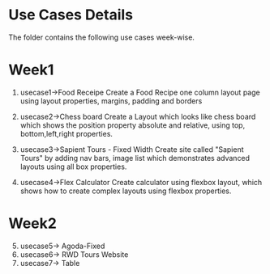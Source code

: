 # Use Cases Details
The folder contains the following use cases week-wise.

# Week1
1. usecase1->Food Receipe
Create a Food Recipe one column layout page using layout properties, margins, padding and borders

2. usecase2->Chess board
Create a Layout which looks like chess board which shows the position property absolute and relative, using top, bottom,left,right properties.

3. usecase3->Sapient Tours - Fixed Width
Create site called "Sapient Tours" by adding nav bars, image list which demonstrates advanced layouts using all box properties.

4. usecase4->Flex Calculator
Create calculator using flexbox layout, which shows how to create complex layouts using flexbox properties.

# Week2
5. usecase5-> Agoda-Fixed
6. usecase6-> RWD Tours Website
6. usecase7-> Table